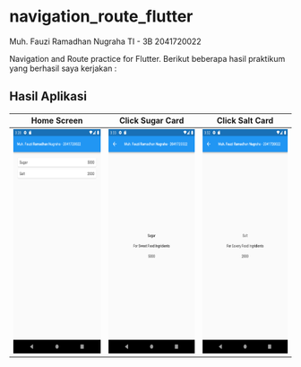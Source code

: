 # navigation_route_flutter

Muh. Fauzi Ramadhan Nugraha
TI - 3B
2041720022

Navigation and Route practice for Flutter.
Berikut beberapa hasil praktikum yang berhasil saya kerjakan :

## Hasil Aplikasi

| Home Screen | Click Sugar Card | Click Salt Card |
| ------------------ | --------------------------- | ------------------ |
| <img src="./image/1.png" height="400" alt="Screenshot"/>  | <img src="./image/2.png" height="400" alt="Screenshot"/> | <img src="./image/3.png" height="400" alt="Screenshot"/> |